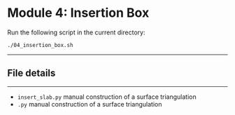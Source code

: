 # Module 4: Insertion Box

Run the following script in the current directory:

```
./04_insertion_box.sh
```

---

## File details
---

- `insert_slab.py` manual construction of a surface triangulation
- `.py` manual construction of a surface triangulation

